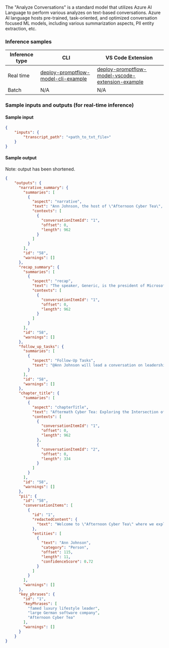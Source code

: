 The "Analyze Conversations" is a standard model that utilizes Azure AI Language to perform various analyzes on text-based conversations. Azure AI language hosts pre-trained, task-oriented, and optimized conversation focused ML models, including various summarization aspects, PII entity extraction, etc. 


### Inference samples

Inference type|CLI|VS Code Extension
|--|--|--|
Real time|<a href="https://microsoft.github.io/promptflow/how-to-guides/deploy-a-flow/index.html" target="_blank">deploy-promptflow-model-cli-example</a>|<a href="https://microsoft.github.io/promptflow/how-to-guides/deploy-a-flow/index.html" target="_blank">deploy-promptflow-model-vscode-extension-example</a>
Batch | N/A | N/A

### Sample inputs and outputs (for real-time inference)

#### Sample input
```json
{
    "inputs": {
        "transcript_path": "<path_to_txt_file>"
    }
}
```

#### Sample output
Note: output has been shortened.
```json
{
    "outputs": {
      "narrative_summary": {
        "summaries": [
          {
            "aspect": "narrative",
            "text": "Ann Johnson, the host of \"Afternoon Cyber Tea\", welcomed the president of Microsoft Americas on the show. The president, who has a background in SAP and Standard Register, is known for her passion for building teams and developing individuals. She also serves as a board member for digital cloud and advisory services for Avanade and is an avid cyclist.",
            "contexts": [
              {
                "conversationItemId": "1",
                "offset": 0,
                "length": 962
              }
            ]
          }
        ],
        "id": "58",
        "warnings": []
      },
      "recap_summary": {
        "summaries": [
          {
            "aspect": "recap",
            "text": "The speaker, Generic, is the president of Microsoft Americas and has a long career in technology. She shares her experience and leadership philosophy, emphasizing the importance of team and accountability. She also encourages organizations to support aspiring women leaders by showing up as an ally and providing resources. Generic encourages everyone to advocate for women in technology and encourages them to share their knowledge and experience.",
            "contexts": [
              {
                "conversationItemId": "1",
                "offset": 0,
                "length": 962
              }
            ]
          }
        ],
        "id": "58",
        "warnings": []
      },
      "follow_up_tasks": {
        "summaries": [
          {
            "aspect": "Follow-Up Tasks",
            "text": "@Ann Johnson will lead a conversation on leadership with @Deb Cupp."
          }
        ],
        "id": "58",
        "warnings": []
      },
      "chapter_title": {
        "summaries": [
          {
            "aspect": "chapterTitle",
            "text": "Aftermath Cyber Tea: Exploring the Intersection of Innovation and Cybersecurity",
            "contexts": [
              {
                "conversationItemId": "1",
                "offset": 0,
                "length": 962
              },
              {
                "conversationItemId": "2",
                "offset": 0,
                "length": 334
              }
            ]
          }
        ],
        "id": "58",
        "warnings": []
      },
      "pii": {
        "id": "58",
        "conversationItems": [
          {
            "id": "1",
            "redactedContent": {
              "text": "Welcome to \"Afternoon Cyber Tea\" where we explore the intersection of innovation and cybersecurity. I am your host ***********. From the front lines of the digital defense to groundbreaking advancements shaping our digital future, we will bring you the latest insights, expert interviews, and captivating stories to stay one step ahead. [ Music ] Today we have a very special episode of \"Afternoon Cyber Tea\". I am thrilled, excited to be joined by ******** who is the president of Microsoft Americas. *** leads the $70 billion business responsible for delivering the full product and services portfolio of Microsoft to customers based in the United States, Canada, and Latin America. *** is a self-described \"team oriented\" leader with a passion for building teams and developing individuals. *** currently serves as a board member for digital cloud and advisory services for Avanade and serves as a board member for the famed luxury lifestyle leader ************."
            },
            "entities": [
              {
                "text": "Ann Johnson",
                "category": "Person",
                "offset": 115,
                "length": 11,
                "confidenceScore": 0.72
              }
            ]
          }
        ],
        "warnings": []
      },
      "key_phrases": {
        "id": "1",
        "keyPhrases": [
          "famed luxury lifestyle leader",
          "large German software company",
          "Afternoon Cyber Tea"
        ],
        "warnings": []
      }
    }
}
```